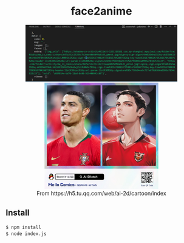 <h1 align="center">face2anime</h1>

<p align="center">
<img src="https://raw.githubusercontent.com/Sansekai/face2anime/main/ss.png" width="400"/><br>
<img src="https://raw.githubusercontent.com/Sansekai/face2anime/main/result_example.jpg" width="300"/><br>
From https://h5.tu.qq.com/web/ai-2d/cartoon/index
</p>

## Install
```bash
$ npm install
$ node index.js
```
